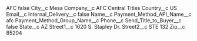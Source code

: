 <?xml version="1.0" encoding="UTF-8"?>
<CustomMetadata xmlns="http://soap.sforce.com/2006/04/metadata" xmlns:xsi="http://www.w3.org/2001/XMLSchema-instance" xmlns:xsd="http://www.w3.org/2001/XMLSchema">
    <label>AFC</label>
    <protected>false</protected>
    <values>
        <field>City__c</field>
        <value xsi:type="xsd:string">Mesa</value>
    </values>
    <values>
        <field>Company__c</field>
        <value xsi:type="xsd:string">AFC Central Titles</value>
    </values>
    <values>
        <field>Country__c</field>
        <value xsi:type="xsd:string">US</value>
    </values>
    <values>
        <field>Email__c</field>
        <value xsi:nil="true"/>
    </values>
    <values>
        <field>Internal_Delivery__c</field>
        <value xsi:type="xsd:boolean">false</value>
    </values>
    <values>
        <field>Name__c</field>
        <value xsi:nil="true"/>
    </values>
    <values>
        <field>Payment_Method_API_Name__c</field>
        <value xsi:type="xsd:string">afc</value>
    </values>
    <values>
        <field>Payment_Method_Group_Name__c</field>
        <value xsi:nil="true"/>
    </values>
    <values>
        <field>Phone__c</field>
        <value xsi:nil="true"/>
    </values>
    <values>
        <field>Send_Title_to_Buyer__c</field>
        <value xsi:type="xsd:boolean">false</value>
    </values>
    <values>
        <field>State__c</field>
        <value xsi:type="xsd:string">AZ</value>
    </values>
    <values>
        <field>Street1__c</field>
        <value xsi:type="xsd:string">1620 S. Stapley Dr.</value>
    </values>
    <values>
        <field>Street2__c</field>
        <value xsi:type="xsd:string">STE 132</value>
    </values>
    <values>
        <field>Zip__c</field>
        <value xsi:type="xsd:string">85204</value>
    </values>
</CustomMetadata>
